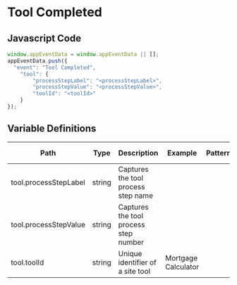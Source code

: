# Tool Completed

### 

## Javascript Code
```js
window.appEventData = window.appEventData || [];
appEventData.push({
  "event": "Tool Completed",
    "tool": {
        "processStepLabel": "<processStepLabel>",
        "processStepValue": "<processStepValue>",
        "toolId": "<toolId>"
    }
});
```

## Variable Definitions

|Path|Type|Description|Example|Pattern|Min Length|Max Length|Minimum|Maximum|Multiple Of|
| --- | --- | --- | --- | --- | --- | --- | --- | --- | --- |
|tool.processStepLabel|string|Captures the tool process step name||||||||
|tool.processStepValue|string|Captures the tool process step number||||||||
|tool.toolId|string|Unique identifier of a site tool|Mortgage Calculator|||||||





